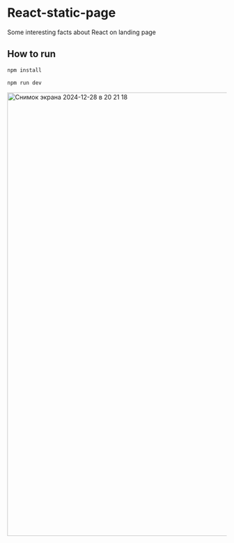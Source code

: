 # React-static-page

Some interesting facts about React on landing page

## How to run


```bash
npm install
```

```bash
npm run dev
```


<img width="1018" alt="Снимок экрана 2024-12-28 в 20 21 18" src="https://github.com/user-attachments/assets/40f6d5e9-91a9-43cc-9f98-20db73da748d" />
